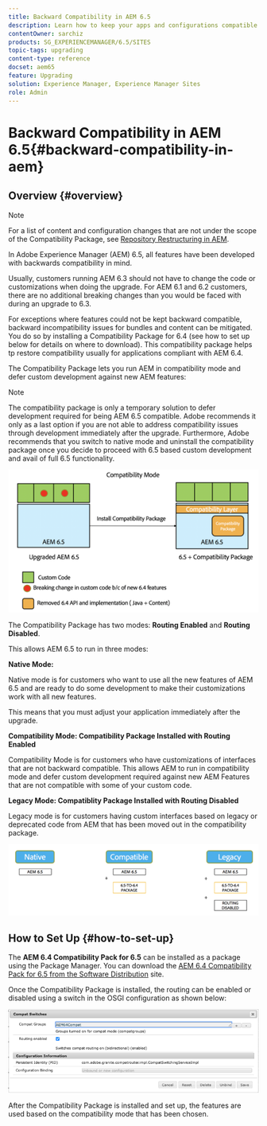 ```yaml
---
title: Backward Compatibility in AEM 6.5
description: Learn how to keep your apps and configurations compatible with Adobe Experience Manager (AEM) 6.5
contentOwner: sarchiz
products: SG_EXPERIENCEMANAGER/6.5/SITES
topic-tags: upgrading
content-type: reference
docset: aem65
feature: Upgrading
solution: Experience Manager, Experience Manager Sites
role: Admin
---
```

# Backward Compatibility in AEM 6.5{#backward-compatibility-in-aem}

## Overview {#overview}

>[!NOTE]
>
>For a list of content and configuration changes that are not under the scope of the Compatibility Package, see [Repository Restructuring in AEM](/help/sites-deploying/repository-restructuring.md).

In Adobe Experience Manager (AEM) 6.5, all features have been developed with backwards compatibility in mind.

Usually, customers running AEM 6.3 should not have to change the code or customizations when doing the upgrade. For AEM 6.1 and 6.2 customers, there are no additional breaking changes than you would be faced with during an upgrade to 6.3.

For exceptions where features could not be kept backward compatible, backward incompatibility issues for bundles and content can be mitigated. You do so by installing a Compatibility Package for 6.4 (see how to set up below for details on where to download). This compatibility package helps tp restore compatibility usually for applications compliant with AEM 6.4.

The Compatibility Package lets you run AEM in compatibility mode and defer custom development against new AEM features:

>[!NOTE]
>
>The compatibility package is only a temporary solution to defer development required for being AEM 6.5 compatible. Adobe recommends it only as a last option if you are not able to address compatibility issues through development immediately after the upgrade. Furthermore, Adobe recommends that you switch to native mode and uninstall the compatibility package once you decide to proceed with 6.5 based custom development and avail of full 6.5 functionality.

![sase](assets/sase.png)

The Compatibility Package has two modes: **Routing Enabled** and **Routing Disabled**.

This allows AEM 6.5 to run in three modes:

**Native Mode:**

Native mode is for customers who want to use all the new features of AEM 6.5 and are ready to do some development to make their customizations work with all new features.

This means that you must adjust your application immediately after the upgrade.

**Compatibility Mode: Compatibility Package Installed with Routing Enabled**

Compatibility Mode is for customers who have customizations of interfaces that are not backward compatible. This allows AEM to run in compatibility mode and defer custom development required against new AEM Features that are not compatible with some of your custom code.

**Legacy Mode: Compatiblity Package Installed with Routing Disabled**

Legacy mode is for customers having custom interfaces based on legacy or deprecated code from AEM that has been moved out in the compatibility package.

![sapte](assets/sapte.png)

## How to Set Up {#how-to-set-up}

The **AEM 6.4 Compatibility Pack for 6.5** can be installed as a package using the Package Manager. You can download the [AEM 6.4 Compatibility Pack for 6.5 from the Software Distribution](https://experience.adobe.com/#/downloads/content/software-distribution/en/aem.html?fulltext=compat*&orderby=%40jcr%3Acontent%2Fjcr%3AlastModified&orderby.sort=desc&layout=list&p.offset=0&p.limit=20&package=%2Fcontent%2Fsoftware-distribution%2Fen%2Fdetails.html%2Fcontent%2Fdam%2Faem%2Fpublic%2Fadobe%2Fpackages%2Fcq650%2Fcompatpack%2Faem-compat-cq65-to-cq64) site.

Once the Compatibility Package is installed, the routing can be enabled or disabled using a switch in the OSGI configuration as shown below:

![Compat Switches](assets/compat-switches.png)

After the Compatibility Package is installed and set up, the features are used based on the compatibility mode that has been chosen.
